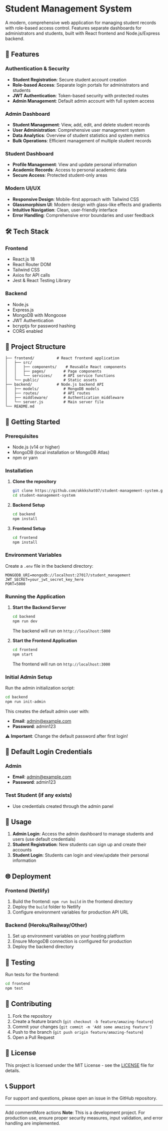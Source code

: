 # Student Management System

A modern, comprehensive web application for managing student records with role-based access control. Features separate dashboards for administrators and students, built with React frontend and Node.js/Express backend.

## 🚀 Features

### Authentication & Security
- **Student Registration**: Secure student account creation
- **Role-based Access**: Separate login portals for administrators and students
- **JWT Authentication**: Token-based security with protected routes
- **Admin Management**: Default admin account with full system access

### Admin Dashboard
- **Student Management**: View, add, edit, and delete student records
- **User Administration**: Comprehensive user management system
- **Data Analytics**: Overview of student statistics and system metrics
- **Bulk Operations**: Efficient management of multiple student records

### Student Dashboard
- **Profile Management**: View and update personal information
- **Academic Records**: Access to personal academic data
- **Secure Access**: Protected student-only areas

### Modern UI/UX
- **Responsive Design**: Mobile-first approach with Tailwind CSS
- **Glassmorphism UI**: Modern design with glass-like effects and gradients
- **Intuitive Navigation**: Clean, user-friendly interface
- **Error Handling**: Comprehensive error boundaries and user feedback

## 🛠️ Tech Stack

### Frontend
- React.js 18
- React Router DOM
- Tailwind CSS
- Axios for API calls
- Jest & React Testing Library

### Backend
- Node.js
- Express.js
- MongoDB with Mongoose
- JWT Authentication
- bcryptjs for password hashing
- CORS enabled

## 📁 Project Structure

```
├── frontend/          # React frontend application
│   ├── src/
│   │   ├── components/    # Reusable React components
│   │   ├── pages/        # Page components
│   │   └── services/     # API service functions
│   └── public/           # Static assets
├── backend/           # Node.js backend API
│   ├── models/           # MongoDB models
│   ├── routes/           # API routes
│   ├── middleware/       # Authentication middleware
│   └── server.js         # Main server file
└── README.md
```

## 🚦 Getting Started

### Prerequisites
- Node.js (v14 or higher)
- MongoDB (local installation or MongoDB Atlas)
- npm or yarn

### Installation

1. **Clone the repository**
   ```bash
   git clone https://github.com/akkkshat07/student-management-system.git
   cd student-management-system
   ```

2. **Backend Setup**
   ```bash
   cd backend
   npm install
   ```

3. **Frontend Setup**
   ```bash
   cd frontend
   npm install
   ```

### Environment Variables

Create a `.env` file in the backend directory:

```env
MONGODB_URI=mongodb://localhost:27017/student_management
JWT_SECRET=your_jwt_secret_key_here
PORT=5000
```

### Running the Application

1. **Start the Backend Server**
   ```bash
   cd backend
   npm run dev
   ```
   The backend will run on `http://localhost:5000`

2. **Start the Frontend Application**
   ```bash
   cd frontend
   npm start
   ```
   The frontend will run on `http://localhost:3000`

### Initial Admin Setup

Run the admin initialization script:
```bash
cd backend
npm run init-admin
```

This creates the default admin user with:
- **Email**: admin@example.com
- **Password**: admin123

⚠️ **Important**: Change the default password after first login!

## 🔐 Default Login Credentials

### Admin
- **Email**: admin@example.com
- **Password**: admin123

### Test Student (if any exists)
- Use credentials created through the admin panel

## 📱 Usage

1. **Admin Login**: Access the admin dashboard to manage students and users (use default credentials)
2. **Student Registration**: New students can sign up and create their accounts
3. **Student Login**: Students can login and view/update their personal information

## 🌐 Deployment

### Frontend (Netlify)
1. Build the frontend: `npm run build` in the frontend directory
2. Deploy the `build` folder to Netlify
3. Configure environment variables for production API URL

### Backend (Heroku/Railway/Other)
1. Set up environment variables on your hosting platform
2. Ensure MongoDB connection is configured for production
3. Deploy the backend directory

## 🧪 Testing

Run tests for the frontend:
```bash
cd frontend
npm test
```

## 🤝 Contributing

1. Fork the repository
2. Create a feature branch (`git checkout -b feature/amazing-feature`)
3. Commit your changes (`git commit -m 'Add some amazing feature'`)
4. Push to the branch (`git push origin feature/amazing-feature`)
5. Open a Pull Request

## 📄 License

This project is licensed under the MIT License - see the [LICENSE](LICENSE) file for details.

## 📞 Support

For support and questions, please open an issue in the GitHub repository.

---
Add commentMore actions
**Note**: This is a development project. For production use, ensure proper security measures, input validation, and error handling are implemented.
